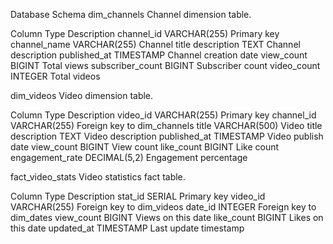 Database Schema
dim_channels
Channel dimension table.

Column	Type	Description
channel_id	VARCHAR(255)	Primary key
channel_name	VARCHAR(255)	Channel title
description	TEXT	Channel description
published_at	TIMESTAMP	Channel creation date
view_count	BIGINT	Total views
subscriber_count	BIGINT	Subscriber count
video_count	INTEGER	Total videos


dim_videos
Video dimension table.

Column	Type	Description
video_id	VARCHAR(255)	Primary key
channel_id	VARCHAR(255)	Foreign key to dim_channels
title	VARCHAR(500)	Video title
description	TEXT	Video description
published_at	TIMESTAMP	Video publish date
view_count	BIGINT	View count
like_count	BIGINT	Like count
engagement_rate	DECIMAL(5,2)	Engagement percentage


fact_video_stats
Video statistics fact table.

Column	Type	Description
stat_id	SERIAL	Primary key
video_id	VARCHAR(255)	Foreign key to dim_videos
date_id	INTEGER	Foreign key to dim_dates
view_count	BIGINT	Views on this date
like_count	BIGINT	Likes on this date
updated_at	TIMESTAMP	Last update timestamp